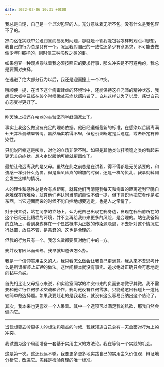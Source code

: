 ```yaml
---
date: 2022-02-06 10:31 +0800
---
```

<!-- more -->

我总是自诩，自己是一个*充分*包容的人。充分意味着无所不包。没有什么是我包容不了的。

然而这在实践中会遇到显而易见的问题，那就是不管我能包容怎样的观点和思想，我自己的行为总是只有一个。况且我对自己的一致性还多少有点追求，不可能去做像少年PI那样的，同时信三种宗教之类的事。

如果包容一种观点意味着我必须按照它的要求行事，那么冲突是不可避免的，我总是要面对抉择。

在逃避了绝大部分行为以后，我还是迎面撞上一个冲突。

哦顺便一提，在当下这个病毒肆虐的环境当中，还能保持这样充沛的精神状态，我想我大概率已经在某个时候做过无症状感染者了。自从这样认为了以后，感觉自己心态变得更好了。

----

昨天晚上把还在咳嗽的实验室同学赶回家去了。

事实上我这么做没有充足的理论依据。他已经遵循最新的标准，在感染以后隔离满七天并检测结果转阴。虽然确实咳得不轻，但也没法断定是后遗症，或者断定有传染性。

只能说所幸这是咳嗽，对他的立场非常不利。如果是其他类似打喷嚏之类的看起来更无关的症状，想决定说服他可能就更困难了。

最想让他远离我的是父母。虽然在此之前总是在讲着，得不得都是无关紧要的，和流感一样没什么危害，但是当风险真的增加的时候，还是一样的慌乱。我早就料到会发生这样的情况。

人的理性和感性总是会有点距离，就算他们再清楚我每天和病毒的距离近到早晚自身难保在所难免，就算他们再认同当前的毒性不值一提，但下意识地把它看作是脏东西，当它迎面而来的时候不能自控地想要逃走，也是人之常情了。

对于我来说，站在同学的立场上，认为他自己出现在我身边，出现在我当前所在的这个已经无比糟糕的环境，并不会再给我带来更多的风险，是合理的。站在我爸妈的立场上，看到身边存在一个显然概率为正数的传染源隐患，不去针对这个情况进行处置，放任不管，是愚蠢的，这也是合理的。

但我的行为只有一个。我怎么做都要反对他们中的一方。

我并没有因此而纠结。我早就知道该怎么办。

我是一个信仰实用主义的人。我只看怎么做会让我自己更满意。我从来不去思考什么是所谓*事实上正确*的做法。这世间根本就没有事实。追求绝对正确只会可悲地走向钻牛角尖。

首先相比让父母担心来说，和实验室同学的冲突带来的负面影响微乎其微。我不需要和他进行任何学术交流和合作。我对他没有任何需求。只能说这回我碰上一道比较简单的选择题。如果我要赶走的是我老板，就没有这么容易归纳出这个结论了。

其次，我本来也更喜欢一个人呆着。其中一个选项可以满足我的私欲，那我自然会偏向它。

----

当我想要去听更多人的想法和观点的时候，我就知道自己总有一天会面对行为上的冲突。

我试图为这个局面准备一套基于实用主义的方法论。我在等待一个实践的机会。

这是第一次。这还远远不够。我要更多更多地实践自己的实用主义价值观，辩证地分析它，改进它。实践是检验真理的唯一标准。
